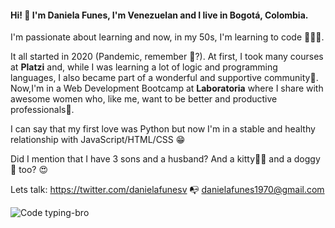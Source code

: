 

#### Hi! 👋 I'm Daniela Funes, I'm Venezuelan and I live in Bogotá, Colombia. 
 I'm passionate about learning and now, in my 50s, I'm learning to code 👩🏻‍💻.
 
 It all started in 2020 (Pandemic, remember 😬?). At first, I took many courses at **Platzi** and, while I was learning a lot of logic and programming languages, I also became part of a wonderful and supportive community💚. 
 Now,I'm in a Web Development Bootcamp at **Laboratoria** where I share with awesome women who, like me, want to be better and productive professionals💛.
 
 I can say that my first love was Python but now I'm in a stable and healthy relationship with JavaScript/HTML/CSS 😁
 
 Did I mention that I have 3 sons and a husband? And a kitty🐱‍👤 and a doggy🐶 too? 😍

Lets talk:  https://twitter.com/danielafunesv   📭 danielafunes1970@gmail.com

![Code typing-bro](https://user-images.githubusercontent.com/72564646/132136144-afdbbfb6-f7c0-458b-af7f-eedcfef2db28.png)



